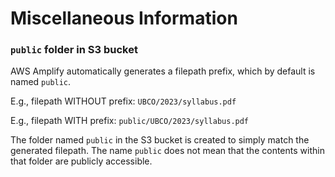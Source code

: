 # Miscellaneous Information

### `public` folder in S3 bucket
AWS Amplify automatically generates a filepath prefix, which by default is named `public`. 

E.g., filepath WITHOUT prefix: `UBCO/2023/syllabus.pdf` 

E.g., filepath WITH prefix: `public/UBCO/2023/syllabus.pdf` 

The folder named `public` in the S3 bucket is created to simply match the generated filepath. The name `public` does not mean that the contents within that folder are publicly accessible.  
